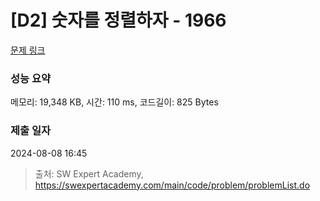 # [D2] 숫자를 정렬하자 - 1966 

[문제 링크](https://swexpertacademy.com/main/code/problem/problemDetail.do?contestProbId=AV5PrmyKAWEDFAUq) 

### 성능 요약

메모리: 19,348 KB, 시간: 110 ms, 코드길이: 825 Bytes

### 제출 일자

2024-08-08 16:45



> 출처: SW Expert Academy, https://swexpertacademy.com/main/code/problem/problemList.do